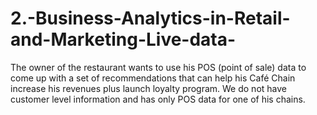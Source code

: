# 2.-Business-Analytics-in-Retail-and-Marketing-Live-data-
The owner of the restaurant wants to use his POS (point of sale) data to come up with a set of recommendations that can help his Café Chain increase his revenues  plus launch loyalty program. We do not have customer level information and has only POS data for one of his chains.
